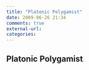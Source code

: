 ```yaml
---
title: "Platonic Polygamist"
date: 2009-06-26 21:34
comments: true
external-url:
categories:
---
```

## Platonic Polygamist
